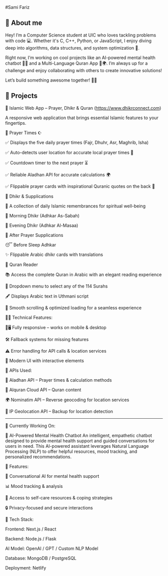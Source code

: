 #Sami Fariz

🚀 About me 
---------------------------------------------------------------------------------------------------------------------------------------------------------------------------------------

Hey! I’m a Computer Science student at UIC who loves tackling problems with code 💻. Whether it's C, C++, Python, or JavaScript, I enjoy diving deep into algorithms, data structures, and system optimization 🚀.

Right now, I’m working on cool projects like an AI-powered mental health chatbot 🧠💬 and a Multi-Language Quran App 📖🌍. I’m always up for a challenge and enjoy collaborating with others to create innovative solutions!

Let’s build something awesome together! 🔧👾


🚧 Projects
---------------------------------------------------------------------------------------------------------------------------------------------------------------------------------------

🕌 Islamic Web App – Prayer, Dhikr & Quran (https://www.dhikrconnect.com)

A responsive web application that brings essential Islamic features to your fingertips.

🕋 Prayer Times ☪️

✅ Displays the five daily prayer times (Fajr, Dhuhr, Asr, Maghrib, Isha)

✅ Auto-detects user location for accurate local prayer times 📍

✅ Countdown timer to the next prayer ⏳

✅ Reliable Aladhan API for accurate calculations 🌍

✅ Flippable prayer cards with inspirational Quranic quotes on the back 📜



🤲 Dhikr & Supplications

🌿 A collection of daily Islamic remembrances for spiritual well-being 

🌅 Morning Dhikr (Adhkar As-Sabah) 

🌙 Evening Dhikr (Adhkar Al-Masaa) 

🙏 After Prayer Supplications 

😴 Before Sleep Adhkar 

✨ Flippable Arabic dhikr cards with translations 


📖 Quran Reader

📚 Access the complete Quran in Arabic with an elegant reading experience 

📜 Dropdown menu to select any of the 114 Surahs 

🖋️ Displays Arabic text in Uthmani script 

🚀 Smooth scrolling & optimized loading for a seamless experience 


🤖📍 Technical Features:

📱🖥️ Fully responsive – works on mobile & desktop 

🛠️ Fallback systems for missing features 

⚠️ Error handling for API calls & location services 

🎨 Modern UI with interactive elements 


📡 APIs Used:

🕌 Aladhan API – Prayer times & calculation methods

📖 Alquran Cloud API – Quran content

🌍 Nominatim API – Reverse geocoding for location services

📌 IP Geolocation API – Backup for location detection


- - - - - - - - - - - - - - - - - - - - - - - - - - - - - - - - - - - - - - - - - - - - - - - - - - - - - - - - - - - - - - - - - - - - - - - - - - - - - - - - - - - - - - - - - - - -


👷 Currently Working On:

🧠 AI-Powered Mental Health Chatbot
An intelligent, empathetic chatbot designed to provide mental health support and guided conversations for users in need. This AI-powered assistant leverages Natural Language Processing (NLP) to offer helpful resources, mood tracking, and personalized recommendations.

🔹 Features:

🌿 Conversational AI for mental health support

📊 Mood tracking & analysis


📖 Access to self-care resources & coping strategies

🔒 Privacy-focused and secure interactions

🚀 Tech Stack:


Frontend: Next.js / React

Backend: Node.js / Flask

AI Model: OpenAI / GPT / Custom NLP Model

Database: MongoDB / PostgreSQL

Deployment: Netlify
